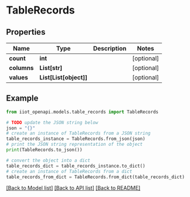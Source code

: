 # TableRecords


## Properties

Name | Type | Description | Notes
------------ | ------------- | ------------- | -------------
**count** | **int** |  | [optional] 
**columns** | **List[str]** |  | [optional] 
**values** | **List[List[object]]** |  | [optional] 

## Example

```python
from iiot_openapi.models.table_records import TableRecords

# TODO update the JSON string below
json = "{}"
# create an instance of TableRecords from a JSON string
table_records_instance = TableRecords.from_json(json)
# print the JSON string representation of the object
print(TableRecords.to_json())

# convert the object into a dict
table_records_dict = table_records_instance.to_dict()
# create an instance of TableRecords from a dict
table_records_from_dict = TableRecords.from_dict(table_records_dict)
```
[[Back to Model list]](../README.md#documentation-for-models) [[Back to API list]](../README.md#documentation-for-api-endpoints) [[Back to README]](../README.md)


